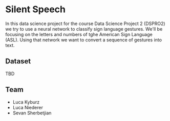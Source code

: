 # Silent Speech
In this data science project for the course Data Science Project 2 (DSPRO2) we try to use a neural network to classify sign language gestures. We'll be focusing on the letters and numbers of tghe American Sign Language (ASL). Using that network we want to convert a sequence of gestures into text.

## Dataset
TBD

## Team
- Luca Kyburz
- Luca Niederer
- Sevan Sherbetjian